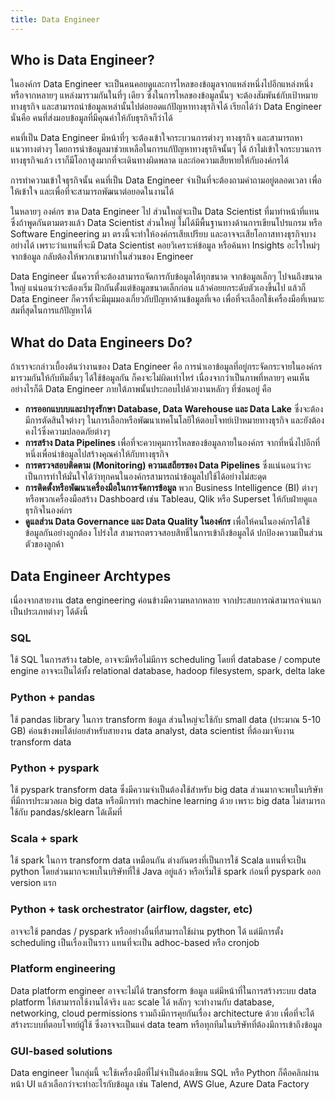 ```yaml
---
title: Data Engineer
---
```


## Who is Data Engineer?

ในองค์กร Data Engineer จะเป็นคนคอยดูและการไหลของข้อมูลจากแหล่งหนึ่งไปอีกแหล่งหนึ่ง
หรือจากหลายๆ แหล่งมารวมกันในที่ๆ เดียว ซึ่งในการไหลของข้อมูลนั้นๆ จะต้องสัมพันธ์กับเป้าหมายทางธุรกิจ
และสามารถนำข้อมูลเหล่านั้นไปต่อยอดแก้ปัญหาทางธุรกิจได้ เรียกได้ว่า Data Engineer นั่นคือ
คนที่ส่งมอบข้อมูลที่มีคุณค่าให้กับธุรกิจก็ว่าได้

คนที่เป็น Data Engineer มีหน้าที่ๆ จะต้องเข้าใจกระบวนการต่างๆ ทางธุรกิจ และสามารถหาแนวทางต่างๆ
โดยการนำข้อมูลมาช่วยเหลือในการแก้ปัญหาทางธุรกิจนั้นๆ ได้ ถ้าไม่เข้าใจกระบวนการทางธุรกิจแล้ว
เราก็มีโอกาสูงมากที่จะเดินทางผิดพลาด และก่อความเสียหายให้กับองค์กรได้

การทำความเข้าใจธุรกิจนั้น คนที่เป็น Data Engineer จำเป็นที่จะต้องถามคำถามอยู่ตลอดเวลา เพื่อให้เข้าใจ
และเพื่อที่จะสามารถพัฒนาต่อยอดในงานได้

ในหลายๆ องค์กร ขาด Data Engineer ไป ส่วนใหญ่จะเป็น Data Scientist ที่มาทำหน้าที่แทน ซึ่งถ้าพูดกันตามตรงแล้ว
Data Scientist ส่วนใหญ่ ไม่ได้มีพื้นฐานทางด้านการเขียนโปรแกรม หรือ Software Engineering มา
ตรงนี้จะทำให้องค์กรเสียเปรียบ และอาจจะเสียโอกาสทางธุรกิจบางอย่างได้ เพราะว่าแทนที่จะมี Data Scientist
คอยวิเคราะห์ข้อมูล หรือค้นหา Insights อะไรใหม่ๆ จากข้อมูล กลับต้องให้พวกเขามาทำในส่วนของ Engineer

Data Engineer นั้นควรที่จะต้องสามารถจัดการกับข้อมูลได้ทุกขนาด จากข้อมูลเล็กๆ ไปจนถึงขนาดใหญ่ แน่นอนว่าจะต้องเริ่ม
ฝึกกันตั้งแต่ข้อมูลขนาดเล็กก่อน แล้วค่อยยกระดับตัวเองขึ้นไป แล้วก็ Data Engineer ก็ควรที่จะมีมุมมองเกี่ยวกับปัญหาด้านข้อมูลที่เจอ
เพื่อที่จะเลือกใช้เครื่องมือที่เหมาะสมที่สุดในการแก้ปัญหาได้

## What do Data Engineers Do?

ถ้าเราจะกล่าวเบื้องต้นว่างานของ Data Engineer คือ การนำเอาข้อมูลที่อยู่กระจัดกระจายในองค์กรมารวมกันให้กับทีมอื่นๆ
ได้ใช้ข้อมูลกัน ก็คงจะไม่ผิดเท่าไหร่ เนื่องจากว่าเป็นภาพที่หลายๆ คนเห็น อย่างไรก็ดี Data Engineer
ภายใต้ภาพนั้นประกอบไปด้วยงานหลักๆ ที่ซ่อนอยู่ คือ

- **การออกแบบบและบำรุงรักษา Database, Data Warehouse และ Data Lake**
  ซึ่งจะต้องมีการตัดสินใจต่างๆ ในการเลือกหรือพัฒนาเทคโนโลยีให้ตอบโจทย์เป้าหมายทางธุรกิจ และยังต้องคงไว้ซึ่งความปลอดภัยต่างๆ
- **การสร้าง Data Pipelines** เพื่อที่จะควบคุมการไหลของข้อมูลภายในองค์กร จากที่หนึ่งไปอีกที่หนึ่งเพื่อนำข้อมูลไปสร้างคุณค่าให้กับทางธุรกิจ
- **การตรวจสอบติดตาม (Monitoring) ความเสถียรของ Data Pipelines** ซึ่งแน่นอนว่าจะเป็นการทำให้มั่นใจได้ว่าทุกคนในองค์กรสามารถนำข้อมูลไปใช้ได้อย่างไม่สะดุด
- **การติดตั้งหรือพัฒนาเครื่องมือในการจัดการข้อมูล** พวก Business Intelligence (BI) ต่างๆ หรือพวกเครื่องมือสร้าง Dashboard เช่น Tableau, Qlik หรือ Superset ให้กับฝ่ายดูแลธุรกิจในองค์กร
- **ดูแลส่วน Data Governance และ Data Quality ในองค์กร** เพื่อให้คนในองค์กรได้ใช้ข้อมูลกันอย่างถูกต้อง โปร่งใส สามารถตรวจสอบสิทธิ์ในการเข้าถึงข้อมูลได้ ปกป้องความเป็นส่วนตัวของลูกค้า

## Data Engineer Archtypes

เนื่องจากสายงาน data engineering ค่อนข้างมีความหลากหลาย จากประสบการณ์สามารถจำแนกเป็นประเภทต่างๆ ได้ดังนี้

### SQL

ใช้ SQL ในการสร้าง table, อาจจะมีหรือไม่มีการ scheduling โดยที่ database / compute engine อาจจะเป็นได้ทั้ง relational database, hadoop filesystem, spark, delta lake

### Python + pandas

ใช้ pandas library ในการ transform ข้อมูล ส่วนใหญ่จะใช้กับ small data (ประมาณ 5-10 GB) ค่อนข้างพบได้บ่อยสำหรับสายงาน data analyst, data scientist ที่ต้องมาจับงาน transform data

### Python + pyspark

ใช้ pyspark transform data ซึ่งมีความจำเป็นต้องใช้สำหรับ big data ส่วนมากจะพบในบริษัทที่มีการประมวลผล big data หรือมีการทำ machine learning ด้วย เพราะ big data ไม่สามารถใช้กับ pandas/sklearn ได้เต็มที่

### Scala + spark

ใช้ spark ในการ transform data เหมือนกัน ต่างกันตรงที่เป็นการใช้ Scala แทนที่จะเป็น python โดยส่วนมากจะพบในบริษัทที่ใช้ Java อยู่แล้ว หรือเริ่มใช้ spark ก่อนที่ pyspark ออก version แรก

### Python + task orchestrator (airflow, dagster, etc)

อาจจะใช้ pandas / pyspark หรืออย่างอื่นที่สามารถใช้ผ่าน python ได้ แต่มีการตั้ง scheduling เป็นเรื่องเป็นราว แทนที่จะเป็น adhoc-based หรือ cronjob

### Platform engineering

Data platform engineer อาจจะไม่ได้ transform ข้อมูล แต่มีหน้าที่ในการสร้างระบบ data platform ให้สามารถใช้งานได้จริง และ scale ได้ หลักๆ จะทำงานกับ database, networking, cloud permissions รวมถึงมีการคุยกันเรื่อง architecture ด้วย เพื่อที่จะได้สร้างระบบที่ตอบโจทย์ผู้ใช้ ซึ่งอาจจะเป็นแค่ data team หรือทุกทีมในบริษัทที่ต้องมีการเข้าถึงข้อมูล

### GUI-based solutions

Data engineer ในกลุ่มนี้ จะใช้เครื่องมือที่ไม่จำเป็นต้องเขียน SQL หรือ Python ก็คือคลิกผ่านหน้า UI แล้วเลือกว่าจะทำอะไรกับข้อมูล เช่น Talend, AWS Glue, Azure Data Factory
